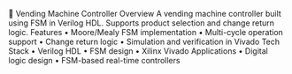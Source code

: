 🥤 Vending Machine Controller
Overview
A vending machine controller built using FSM in Verilog HDL. Supports product selection and change return logic.
Features
•	Moore/Mealy FSM implementation
•	Multi-cycle operation support
•	Change return logic
•	Simulation and verification in Vivado
Tech Stack
•	Verilog HDL
•	FSM design
•	Xilinx Vivado
Applications
•	Digital logic design
•	FSM-based real-time controllers

